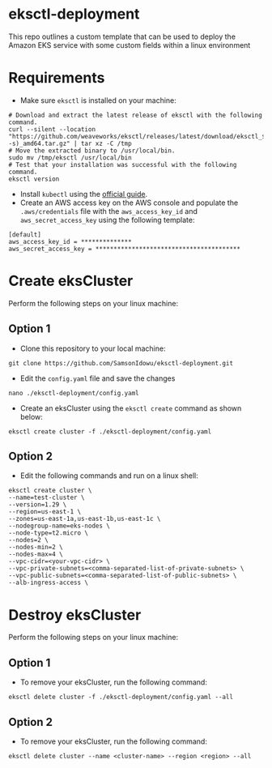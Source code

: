 # eksctl-deployment
This repo outlines a custom template that can be used to deploy the Amazon EKS service with some custom fields within a linux environment

# Requirements

- Make sure `eksctl` is installed on your machine:
```
# Download and extract the latest release of eksctl with the following command.
curl --silent --location "https://github.com/weaveworks/eksctl/releases/latest/download/eksctl_$(uname -s)_amd64.tar.gz" | tar xz -C /tmp
# Move the extracted binary to /usr/local/bin.
sudo mv /tmp/eksctl /usr/local/bin
# Test that your installation was successful with the following command. 
eksctl version
```

- Install `kubectl` using the [official guide](https://kubernetes.io/docs/tasks/tools/install-kubectl-linux/#install-kubectl-on-linux).
- Create an AWS access key on the AWS console and populate the `.aws/credentials` file with the `aws_access_key_id` and `aws_secret_access_key` using the following template:
```
[default]
aws_access_key_id = **************
aws_secret_access_key = ****************************************
```

# Create eksCluster
Perform the following steps on your linux machine:

## Option 1
- Clone this repository to your local machine:
```
git clone https://github.com/SamsonIdowu/eksctl-deployment.git
```

- Edit the `config.yaml` file and save the changes
```
nano ./eksctl-deployment/config.yaml
```

- Create an eksCluster using the `eksctl create` command as shown below:
```
eksctl create cluster -f ./eksctl-deployment/config.yaml
```

## Option 2

- Edit the following commands and run on a linux shell:
```
eksctl create cluster \
--name=test-cluster \
--version=1.29 \
--region=us-east-1 \
--zones=us-east-1a,us-east-1b,us-east-1c \
--nodegroup-name=eks-nodes \
--node-type=t2.micro \
--nodes=2 \
--nodes-min=2 \
--nodes-max=4 \
--vpc-cidr=<your-vpc-cidr> \
--vpc-private-subnets=<comma-separated-list-of-private-subnets> \
--vpc-public-subnets=<comma-separated-list-of-public-subnets> \
--alb-ingress-access \
```

# Destroy eksCluster
Perform the following steps on your linux machine:
## Option 1
- To remove your eksCluster, run the following command:
```
eksctl delete cluster -f ./eksctl-deployment/config.yaml --all
```

## Option 2
- To remove your eksCluster, run the following command:
```
eksctl delete cluster --name <cluster-name> --region <region> --all
```
